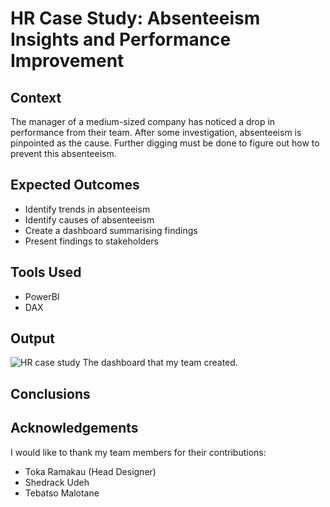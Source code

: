 # HR Case Study: Absenteeism Insights and Performance Improvement

## Context 
The manager of a medium-sized company has noticed a drop in performance from their team. After some investigation, absenteeism is pinpointed as the cause. Further digging must be done to figure out how to prevent this absenteeism.

## Expected Outcomes
- Identify trends in absenteeism
- Identify causes of absenteeism
- Create a dashboard summarising findings
- Present findings to stakeholders

## Tools Used
- PowerBI
- DAX

## Output
![HR case study](https://github.com/QuinnGrace/HR-Absenteeism-Case-Study/assets/73368635/ef40f835-8067-4e84-84d6-51dbb3484f4d)
The dashboard that my team created.

## Conclusions


## Acknowledgements
I would like to thank my team members for their contributions:
- Toka Ramakau (Head Designer)
- Shedrack Udeh
- Tebatso Malotane
